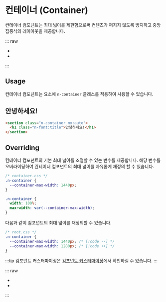 <script setup>
import ExampleSection from "./demo/ExampleSection.vue";

</script>

# 컨테이너 (Container)

컨테이너 컴포넌트는 최대 넓이를 제한함으로써 컨텐츠가 퍼지지 않도록 방지하고 중앙 집중식의 레이아웃을 제공합니다.

::: raw

<ul class="d:flex ai:center gap:6 mt:6">
  <li><Link :text="'전체 컴포넌트'" :link="'../guide/getting-started-component'"/></li>
  <li><Link :text="'이슈 제출하기'" :link="'https://github.com/newlecture-corp/newtil-css/issues/new?title=[Container]%20'" :newtab="true"/></li>
</ul>

:::

## Usage

컨테이너 컴포넌트는 요소에 `n-container` 클래스를 적용하여 사용할 수 있습니다.

<ExampleSection>
<template #h>예시</template>
<section class="n-container mx:auto" style="
  border: 1px solid var(--color-base-3);
  border-radius: 4px;
  background: repeating-linear-gradient(135deg, var(--vp-c-gray-1) 0, var(--vp-c-gray-1) 10%, transparent 0, transparent 50%);
  background-size: 7px 7px;">
  <h1 class="n-font:title">안녕하세요!</h1>
</section>
</ExampleSection>

```html
<section class="n-container mx:auto">
  <h1 class="n-font:title">안녕하세요!</h1>
</section>
```

## Overriding

컨테이너 컴포넌트의 기본 최대 넓이를 조절할 수 있는 변수를 제공합니다. 해당 변수를 오버라이딩하여 컨테이너 컴포넌트의 최대 넓이를 자유롭게 재정의 할 수 있습니다.

```css
/* container.css */
.n-container {
  --container-max-width: 1440px;
}

.n-container {
  width: 100%;
  max-width: var(--container-max-width);
}
```

다음과 같이 컴포넌트의 최대 넓이를 재정의할 수 있습니다.

```css
/* root.css */
.n-container {
  --container-max-width: 1440px; /* [!code --] */
  --container-max-width: 1280px; /* [!code ++] */
}
```

:::tip
컴포넌트 커스터마이징은 [컴포넌트 커스터마이징](/guide/getting-started-component.html#컴포넌트-커스터마이징하기)에서 확인하실 수 있습니다.
:::

::: raw

<ul class="d:flex ai:center gap:6 mt:10">
  <li><Link :text="'전체 컴포넌트'" :link="'../guide/getting-started-component'"/></li>
  <li><Link :text="'이슈 제출하기'" :link="'https://github.com/newlecture-corp/newtil-css/issues/new?title=[Container]%20'" :newtab="true"/></li>
</ul>

:::
